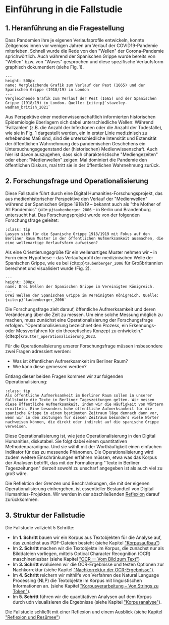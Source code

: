 # Einführung in die Fallstudie
## 1. Heranführung an die Fragestellung
Dass Pandemien ihre je eigenen Verlaufsprofile entwickeln, konnte Zeitgenoss:innen vor wenigen Jahren am Verlauf der COVID19-Pandemie miterleben. Schnell wurde die Rede von den "Wellen" der Corona-Pandemie sprichwörtlich. Auch während der Spanischen Grippe wurde bereits von "Wellen" bzw. von "Waves" gesprochen und diese spezifische Verlaufsform graphisch dokumentiert (siehe Fig. 1). 

```{figure} ../book_images/Plague-versus-Spanish-Flu.jpg
---
height: 500px
name: Vergleichende Grafik zum Verlauf der Pest (1665) und der Spanischen Grippe (1918/19) in London
---
Vergleichende Grafik zum Verlauf der Pest (1665) und der Spanischen Grippe (1918/19) in London. Quelle: {cite:p}`staveley-wadham_british_2021`
```

Aus Perspektive einer medienwissenschaftlich informierten historischen Epidemiologie überlagern sich dabei unterschiedliche Wellen: Während ‘Fallzahlen‘ (z.B. die Anzahl der Infektionen oder die Anzahl der Todesfälle), wie sie in Fig. 1 dargestellt werden, ein in erster Linie medizinisch zu erhebendes Maß sind, sind die unterschiedliche Intensität und Extensität der öffentlichen Wahrnehmung des pandemischen Geschehens ein Untersuchungsgegenstand der (historischen) Medienwissenschaft. Auch hier ist davon auszugehen, dass sich charakteristische "Mediengezeiten" oder eben: "Medienwellen" zeigen: Mal dominiert die Pandemie den öffentlichen Diskurs, mal tritt sie in der öffentlichen Wahrnehmung zurück. 

## 2. Forschungsfrage und Operationalisierung
Diese Fallstudie führt durch eine Digital Humanities-Forschungsprojekt, das aus medienhistorischer Perspektive den Verlauf der "Medienwellen" während der Spanischen Grippe 1918/19 – bekannt auch als "the Mother of All Pandemics" {cite:p}`taubenberger_2006` – in Berlin und Brandenburg untersucht hat. Das Forschungsprojekt wurde von der folgenden Forschungsfrage geleitet: 

`````{admonition} Forschungsfrage
:class: tip
Lassen sich für die Spanische Grippe 1918/1919 mit Fokus auf den Berliner Raum Muster in der öffentlichen Aufmerksamkeit ausmachen, die eine wellenartige Verlaufsform aufweisen? 
`````

Als eine Orientierungsgröße für ein wellenartiges Muster nehmen wir – in Form einer Hypothese – das Verlaufsprofil der medizinischen Welle der Spanischen Grippe, wie es bei {cite:p}`taubenberger_2006` für Großbritannien berechnet und visualisiert wurde (Fig. 2).

```{figure} ../book_images/Drei-Wellen-1918-19-UK.png
---
height: 300px
name: Drei Wellen der Spanischen Grippe im Vereinigten Königreich.
---
Drei Wellen der Spanischen Grippe im Vereinigten Königreich. Quelle: {cite:p}`taubenberger_2006`
```

Die Forschungsfrage zielt darauf, öffentliche Aufmerksamkeit und deren Veränderung über die Zeit zu messen. Um eine solche Messung möglich zu machen, muss zunächst eine Operationalisierung der Forschungsfrage erfolgen. "Operationalisierung bezeichnet den Prozess, ein Erkennungs- oder Messverfahren für ein theoretisches Konzept zu entwickeln." {cite:p}`krautter_operationalisierung_2023`.

Für die Operationalisierung unserer Forschungsfrage müssen insbesondere zwei Fragen adressiert werden:

- Was ist öffentlichen Aufmerksamkeit im Berliner Raum? 
- Wie kann diese gemessen werden? 

Entlang dieser beiden Fragen kommen wir zur folgenden Operationalisierung:

`````{admonition} Operationalisierung
:class: tip
Als öffentliche Aufmerksamkeit im Berliner Raum sollen in unserer Fallstudie die Texte in Berliner Tageszeitungen gelten. Wir messen diese öffentliche Aufmerksamkeit, indem wir die Häufigkeit von Wörtern ermitteln. Eine besonders hohe öffentliche Aufmerksamkeit für die spanische Grippe in einem bestimmten Zeitraum läge demnach dann vor, wenn wir in den Zeitungen für diesen Zeitraum besonders viele Wörter nachweisen können, die direkt oder indirekt auf die spanische Grippe verweisen. 
`````

Diese Operationalisierung ist, wie jede Operationalisierung in den Digital Humanities, diskutabel. Sie folgt dabei einem quantitativen Methodenparadigma. Und sie wählt mit der Worthäufigkeit einen einfachen Indikator für das zu messende Phänomen. Die Operationalisierung wird zudem weitere Einschränkungen erfahren müssen, etwa was das Korpus der Analysen betrifft, das mit der Formulierung "Texte in Berliner Tageszeitungen" derzeit sowohl zu unscharf angegeben ist als auch viel zu groß wäre. 

Die Reflektion der Grenzen und Beschränkungen, die mit der eigenen Operationalisierung einhergehen, ist essentieller Bestandteil von Digital Humanities-Projekten. Wir werden in der abschließenden [Reflexion](reflection_reflection) darauf zurückkommen. 

## 3. Struktur der Fallstudie
Die Fallstudie vollzieht 5 Schritte: 

- Im **1. Schritt** bauen wir ein Korpus aus Textobjekten für die Analyse auf, das zunächst aus PDF-Dateien besteht (siehe Kapitel ["Korpusaufbau"](corpus-collection_intro))
- Im **2. Schritt** machen wir die Textobjekte im Korpus, die zunächst nur als Bilddateien vorliegen, mittels Optical Character Recognition (OCR) maschinenlesbar (siehe Kapitel ["OCR — Vom Bild zum Text"](ocr_intro))
- Im **3. Schritt** evaluieren wir die OCR-Ergebnisse und testen Optionen zur Nachkorrektur (siehe Kapitel ["Nachkorrektur der OCR-Ergebnisse"](post-correcting_intro)).
- Im **4. Schritt** reichern wir mithilfe von Verfahren des Natural Language Processing (NLP) die Textobjekte im Korpus mit linguistischen Informationen an. (siehe Kapitel ["Korpusverarbeitung – Von Strings zu Token"](corpus-processing_intro)).
- Im **5. Schritt** führen wir die quantitativen Analysen auf dem Korpus durch udn visualisieren die Ergebnisse (siehe Kapitel ["Korpusanalyse"](corpus-analysis_intro)).

Die Fallstudie schließt mit einer Reflexion und einem Ausblick (siehe Kapitel ["Reflexion und Resümee"](reflection_reflection)) 


```{bibliography}
```

